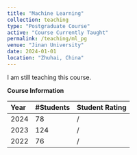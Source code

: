 ```yaml
---
title: "Machine Learning"
collection: teaching
type: "Postgraduate Course"
active: "Course Currently Taught"
permalink: /teaching/ml_pg
venue: "Jinan University"
date: 2024-01-01
location: "Zhuhai, China"
---
```


I am still teaching this course.

**Course Information**

| Year    | #Students | Student Rating  |
|:--------|:----------|:----------------|
| 2024    | 78        | /               |
| 2023    | 124       | /               |
| 2022    | 76        | /               |

